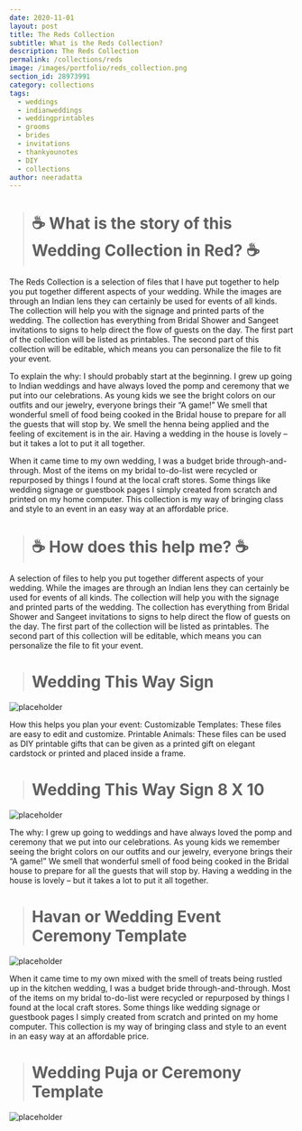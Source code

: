 ```yaml
---
date: 2020-11-01
layout: post
title: The Reds Collection
subtitle: What is the Reds Collection?
description: The Reds Collection
permalink: /collections/reds
image: /images/portfolio/reds_collection.png
section_id: 28973991
category: collections
tags:
  - weddings
  - indianweddings
  - weddingprintables
  - grooms
  - brides
  - invitations
  - thankyounotes
  - DIY
  - collections
author: neeradatta
---
```


> # ☕ What is the story of this Wedding Collection in Red? ☕
The Reds Collection is a selection of files that I have put together to help you put together different aspects of your wedding. While the images are through an Indian lens they can certainly be used for events of all kinds. The collection will help you with the signage and printed parts of the wedding. The collection has everything from Bridal Shower and Sangeet invitations to signs to help direct the flow of guests on the day. The first part of the collection will be listed as printables. The second part of this collection will be editable, which means you can personalize the file to fit your event.

To explain the why: I should probably start at the beginning. I grew up going to Indian weddings and have always loved the pomp and ceremony that we put into our celebrations. As young kids we see the bright colors on our outfits and our jewelry, everyone brings their “A game!” We smell that wonderful smell of food being cooked in the Bridal house to prepare for all the guests that will stop by. We smell the henna being applied and the feeling of excitement is in the air. Having a wedding in the house is lovely – but it takes a lot to put it all together.

When it came time to my own wedding, I was a budget bride through-and-through. Most of the items on my bridal to-do-list were recycled or repurposed by things I found at the local craft stores. Some things like wedding signage or guestbook pages I simply created from scratch and printed on my home computer. This collection is my way of bringing class and style to an event in an easy way at an affordable price.


> # ☕ How does this help me? ☕
A selection of files to help you put together different aspects of your wedding. While the images are through an Indian lens they can certainly be used for events of all kinds. The collection will help you with the signage and printed parts of the wedding. The collection has everything from Bridal Shower and Sangeet invitations to signs to help direct the flow of guests on the day. The first part of the collection will be listed as printables. The second part of this collection will be editable, which means you can personalize the file to fit your event.

> # Wedding This Way Sign
<img src="https://i.etsystatic.com/21226651/r/il/b4d429/2378637744/il_1588xN.2378637744_awfp.jpg" alt="placeholder" title = WeddingThisWay>

How this helps you plan your event:
Customizable Templates: These files are easy to edit and customize. 
Printable Animals: These files can be used as DIY printable gifts that can be given as a printed gift on elegant cardstock or printed and placed inside a frame. 

> # Wedding This Way Sign 8 X 10
<img src="https://i.etsystatic.com/21226651/r/il/b8bf60/2424543365/il_1588xN.2424543365_7h1s.jpg" alt="placeholder" title = WeddingThisWay>

The why: I grew up going to weddings and have always loved the pomp and ceremony that we put into our celebrations. As young kids we remember seeing the bright colors on our outfits and our jewelry, everyone brings their “A game!” We smell that wonderful smell of food being cooked in the Bridal house to prepare for all the guests that will stop by. Having a wedding in the house is lovely – but it takes a lot to put it all together.

> # Havan or Wedding Event Ceremony Template
<img src="https://i.etsystatic.com/21226651/r/il/2876e9/2907219204/il_1588xN.2907219204_hlno.jpg" alt="placeholder" title = HavanInviteTemplate>


When it came time to my own mixed with the smell of treats being rustled up in the kitchen wedding, I was a budget bride through-and-through. Most of the items on my bridal to-do-list were recycled or repurposed by things I found at the local craft stores. Some things like wedding signage or guestbook pages I simply created from scratch and printed on my home computer. This collection is my way of bringing class and style to an event in an easy way at an affordable price.

> # Wedding Puja or Ceremony Template
<img src="https://i.etsystatic.com/21226651/r/il/b8bfab/2416265032/il_1588xN.2416265032_fkbf.jpg" alt="placeholder" title = PujaInviteTemplate>
